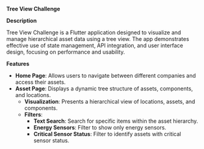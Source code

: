 **Tree View Challenge**

**Description**

Tree View Challenge is a Flutter application designed to visualize and manage hierarchical asset data using a tree view. The app demonstrates effective use of state management, API integration, and user interface design, focusing on performance and usability.

**Features**

-   **Home Page**: Allows users to navigate between different companies and access their assets.
-   **Asset Page**: Displays a dynamic tree structure of assets, components, and locations.
    -   **Visualization**: Presents a hierarchical view of locations, assets, and components.
    -   **Filters**:
        -   **Text Search**: Search for specific items within the asset hierarchy.
        -   **Energy Sensors**: Filter to show only energy sensors.
        -   **Critical Sensor Status**: Filter to identify assets with critical sensor status.

